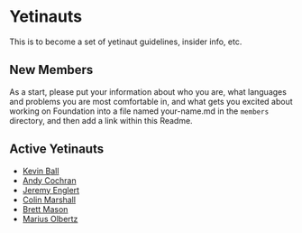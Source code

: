 # Yetinauts

This is to become a set of yetinaut guidelines, insider info, etc.

## New Members
As a start, please put your information about who you are, what languages and problems you are most comfortable in, and what gets you excited about working on Foundation into a file named your-name.md in the `members` directory, and then add a link within this Readme.


## Active Yetinauts

* <a href='members/kevin-ball.md'>Kevin Ball</a>
* <a href='members/andy-cochran.md'>Andy Cochran</a>
* <a href='members/andy-cochran.md'>Jeremy Englert</a>
* <a href='members/colin-marshall.md'>Colin Marshall</a>
* <a href='members/brett-mason.md'>Brett Mason</a>
* <a href='members/marius-olbertz.md'>Marius Olbertz</a>
